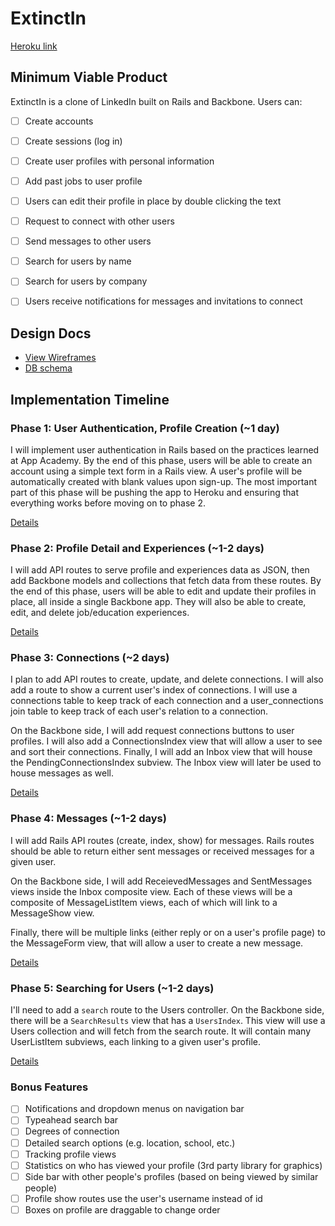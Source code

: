 # ExtinctIn

[Heroku link][heroku]

[heroku]: #fillthisin

## Minimum Viable Product
ExtinctIn is a clone of LinkedIn built on Rails and Backbone. Users can:

- [ ] Create accounts
- [ ] Create sessions (log in)
- [ ] Create user profiles with personal information
- [ ] Add past jobs to user profile
- [ ] Users can edit their profile in place by double clicking the text
- [ ] Request to connect with other users
- [ ] Send messages to other users
- [ ] Search for users by name
- [ ] Search for users by company
- [ ] Users receive notifications for messages and invitations to connect


## Design Docs
* [View Wireframes][views]
* [DB schema][schema]

[views]: ./docs/views.md
[schema]: ./docs/schema.md

## Implementation Timeline

### Phase 1: User Authentication, Profile Creation (~1 day)
I will implement user authentication in Rails based on the practices learned at
App Academy. By the end of this phase, users will be able to create an account using
a simple text form in a Rails view. A user's profile will be automatically created with blank values upon sign-up. The most important part of this phase will
be pushing the app to Heroku and ensuring that everything works before moving on
to phase 2.

[Details][phase-one]

### Phase 2: Profile Detail and Experiences (~1-2 days)
I will add API routes to serve profile and experiences data as JSON, then add Backbone
models and collections that fetch data from these routes. By the end of this
phase, users will be able to edit and update their profiles in place, all
inside a single Backbone app. They will also be able to create, edit, and delete job/education experiences.

[Details][phase-two]

### Phase 3: Connections (~2 days)
I plan to add API routes to create, update, and delete connections. I will also add a route to show a current user's index of connections. I will use a connections table to keep track of each connection and a user_connections join table to keep track of each user's relation to a connection.

On the Backbone side, I will add request connections buttons to user profiles. I will also add a ConnectionsIndex view that will allow a user to see and sort their connections. Finally, I will add an Inbox view that will house the PendingConnectionsIndex subview. The Inbox view will later be used to house messages as well.

[Details][phase-three]

### Phase 4: Messages (~1-2 days)
I will add Rails API routes (create, index, show) for messages. Rails routes should be able to return either sent messages or received messages for a given user.

On the Backbone side, I will add ReceievedMessages and SentMessages views inside the Inbox composite view. Each of these views will be a composite of MessageListItem views, each of which will link to a MessageShow view.

Finally, there will be multiple links (either reply or on a user's profile page) to the MessageForm view, that will allow a user to create a new message.

[Details][phase-four]

### Phase 5: Searching for Users (~1-2 days)
I'll need to add a `search` route to the Users controller. On the Backbone side, there will be a `SearchResults` view that has a `UsersIndex`. This view will use a Users collection and will fetch from the search route. It will contain many UserListItem subviews, each linking to a given user's profile.

[Details][phase-five]

### Bonus Features
- [ ] Notifications and dropdown menus on navigation bar
- [ ] Typeahead search bar
- [ ] Degrees of connection
- [ ] Detailed search options (e.g. location, school, etc.)
- [ ] Tracking profile views
- [ ] Statistics on who has viewed your profile (3rd party library for graphics)
- [ ] Side bar with other people's profiles (based on being viewed by similar people)
- [ ] Profile show routes use the user's username instead of id
- [ ] Boxes on profile are draggable to change order

[phase-one]: ./docs/phases/phase1.md
[phase-two]: ./docs/phases/phase2.md
[phase-three]: ./docs/phases/phase3.md
[phase-four]: ./docs/phases/phase4.md
[phase-five]: ./docs/phases/phase5.md
